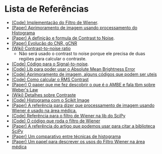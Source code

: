 # Lista de Referências

- [(Code) Implementação do Filtro de Wiener](https://www.mathworks.com/help/images/deblurring-images-using-a-wiener-filter.html).
- [(Paper) Aprimoramento de imagem usando processamento do Histograma](http://citeseerx.ist.psu.edu/viewdoc/download?doi=10.1.1.375.4852&rep=rep1&type=pdf)
- [(Paper) A definição e formula de Contrast to Noise](https://onlinelibrary.wiley.com/doi/epdf/10.1002/sca.21179).
- [(Paper) Evolução do CNR, gCNR](https://www.duo.uio.no/bitstream/handle/10852/81327/08918059.pdf?sequence=2)
- [(Wiki) Contrast-to-noise ratio](https://en.wikipedia.org/wiki/Contrast-to-noise_ratio)
  - Não será usado o contrast to noise porque ele precisa de duas regiões para calcular o contraste.
- [(Code) Código para o Signal-to-noise](https://coderedirect.com/questions/397638/calculate-signal-to-noise-ratio-in-python-scipy-version-1-1).
- [(Code) Lib para poder usar o Absolute Mean Brightness Error](https://pypi.org/project/image-enhancement/)
- [(Code) Aprimoramento de imagem, alguns códigos que podem ser uteis](https://github.com/AndyHuang1995/Image-Contrast-Enhancement)
- [(Code) Como calcular o RMS Contrast](https://stackoverflow.com/questions/58821130/how-to-calculate-the-contrast-of-an-image)
- [(Paper) O paper que me fez descobrir o que é o AMBE e fala tbm sobre Weber's Law](https://www.researchgate.net/publication/319481353_Image_Contrast_Enhancement_Using_Modified_Webers_Law)
- [(Wiki) Detalhes sobre Contraste](https://en.wikipedia.org/wiki/Contrast_(vision)#RMS_contrast)
- [(Code) Histograma com o Scikit Image](https://scikit-image.org/docs/dev/auto_examples/color_exposure/plot_equalize.html)
- [(Paper) A referência para dizer que processamento de imagem usando Wiener é usado na área médica.](https://www.intechopen.com/chapters/58070)
- [(Code) Referência para o filtro de Wiener na lib do SciPy](https://scipy.github.io/devdocs/tutorial/signal.html#wiener-filter)
- [(Code) O código que roda o filtro de Wiener](https://github.com/scipy/scipy/blob/d909201733b32c7ed916a9e4b64bb7d91d72ae0f/scipy/signal/_signaltools.py#L1540)
- [(Paper) A referência do artigo que podemos usar para citar a biblioteca SciPy](https://www.nature.com/articles/s41592-019-0686-2#citeas)
- [(Paper) Um comparativo entre técnicas de histograma](https://arxiv.org/ftp/arxiv/papers/1311/1311.4033.pdf)
- [(Paper) Um papel para descrever os usos do Filtro Wiener na área médica](https://www.sciencedirect.com/science/article/abs/pii/S0730725X06002852?via%3Dihub)
